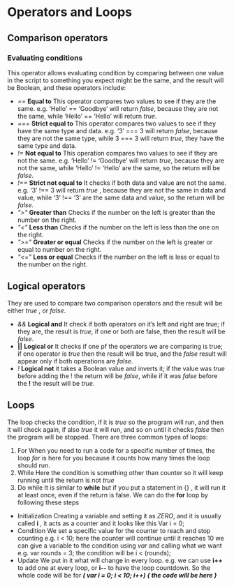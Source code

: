 # Operators and Loops
## Comparison operators
### Evaluating conditions 
This operator allows evaluating condition by comparing between one value in the script to something you expect might be the same, and the result will be Boolean, and these operators include:
* *==*  **Equal to**
This operator compares two values to see if they are the same.
e.g. ‘Hello’ == ‘Goodbye’ will return *false*, because they are not the same,
while ‘Hello’ == ‘Hello’ will return *true*.
* *===* **Strict equal to**
This operator compares two values to see if they have the same type and data.
e.g. ‘3’ === 3 will return *false*, because they are not the same type,
while 3 === 3 will return *true*, they have the same type and data.
* *!=* **Not equal to**
This operation compares two values to see if they are not the same.
e.g. ‘Hello’ != ‘Goodbye’ will return *true*, because they are not the same,
while ‘Hello’ != ‘Hello’ are the same, so the return will be *false*.
* *!==* **Strict not equal to**
It checks if both data and value are not the same.
e.g. ‘3’ !== 3 will return *true* , because they are not the same in data and value,
while ‘3’ !== ‘3’ are the same data and value, so the return will be *false*.
* *">"* **Greater than**
Checks if the number on the left is greater than the number on the right.
* *"<"* **Less than**
Checks if the number on the left is less than the one on the right.
* *">="* **Greater or equal**
Checks if the number on the left is greater or equal to number on the right.
* *"<="* **Less or equal**
Checks if the number on the left is less or equal to the number on the right.

## Logical operators
They are used to compare two comparison operators and the result will be either *true* , or *false*.
* *&&* **Logical and**
It check if both operators on it’s left and right are true; if they are, the result is *true*, if one or both are false, then the result will be *false*.
* **||** **Logical or**
It checks if one pf the operators we are comparing is true; if one operator is *true* then the result will be true, and the *false* result will appear only if both operations are *false*.
* *!* **Logical not**
it takes a Boolean value and inverts it; if the value was *true* before adding the ! the return will be *false*, while if it was *false* before the **!** the result will be *true*.

## Loops
The loop checks the condition, if it is *true* so the program will run, and then it will check again, if also *true* it will run, and so on until it checks *false* then the program will be stopped.
There are three common types of loops:
1. For
When you need to run a code for a specific number of times, the loop *for* is here for you because it counts how many times the loop should run.
2. While
Here the condition is something other than counter so it will keep running until the return is not *true*
3. Do while
It is similar to **while** but if you put a statement in {} , it will run it at least once, even if the return is false.
We can do the **for** loop by following these steps
* Initialization
Creating a variable and setting it as *ZERO*, and it is usually called **i** , it acts as a counter and it looks like this
Var i = 0;
* Condition
We set a specific value for the counter to reach and stop counting 
e.g. i < 10; here the counter will continue until it reaches 10
we can give a variable to the condition using *var* and calling what we want 
e.g. var rounds = 3;
the condition will be i < (rounds);
* Update
We put in it what will change in every loop.
e.g. we can use **i++** to add one at every loop, or **i--** to have the loop countdown.
So the whole code will be 
for ***( var i = 0; i < 10; i++) { the code will be here }***
